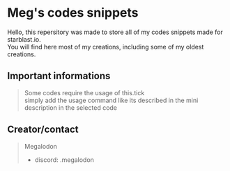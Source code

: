 # Meg's codes snippets

Hello, this repersitory was made to store all of my codes snippets made for starblast.io.<br>
You will find here most of my creations, including some of my oldest creations.<br>

## Important informations

> Some codes require the usage of this.tick<br>
> simply add the usage command like its described in the mini description in the selected code

## Creator/contact
> Megalodon
>   - discord: .megalodon
